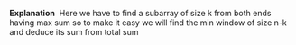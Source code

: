 **Explanation**
​
Here we have to find a subarray of size k from both ends having max sum so to make it easy
we will find the min window of size n-k and deduce its sum from total sum